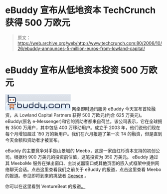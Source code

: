 # eBuddy 宣布从低地资本 TechCrunch 获得 500 万欧元

> 原文：<https://web.archive.org/web/http://www.techcrunch.com:80/2006/10/26/ebuddy-announces-5-million-euros-from-lowland-capital/>

# eBuddy 宣布从低地资本投资 500 万欧元

[![](img/f3169df55576c412ff34e29c875082e5.png)](https://web.archive.org/web/20220701085006/http://ebuddy.com/) 网络即时通讯服务 eBuddy 今天宣布首轮融资，从 Lowland Capital Partners 获得 500 万欧元(约合 625 万美元)。eBuddy(原名 e-Messenger)和它的资助者都来自荷兰。该公司表示，它在全球拥有 3500 万用户，其中包括 400 万移动用户。成立于 2003 年，他们说他们现在每个月增加超过 150 万的新用户。我们在六月报道了第一次 T4 的融资，但是直到今天金额和资助者才被宣布。

eBuddy 的主要竞争对手是山景城的 Meebo，这是一家由红杉资本支持的初创公司。根据约 900 万美元的投资前估值，这笔投资为 350 万美元。
eBuddy 通过其 MeeboMe 服务在弹出窗口、主浏览器窗口或其他页面的嵌入式框架中提供网络聊天会话。点击这里查看我们之前关于 eBuddy 的报道，点击这里查看 Meebo 的报道。参见即将到来的挑战者 [Geesee](https://web.archive.org/web/20220701085006/http://www.beta.techcrunch.com/2006/09/04/geesee-to-offer-cross-site-chat-by-tag/) 。

你可以在这里看到 VentureBeat 的报道[。](https://web.archive.org/web/20220701085006/http://www.venturebeat.com/wire/2006/10/26/ebuddy-instant-messaging-co-raises-5m-euros-in-first-round/)